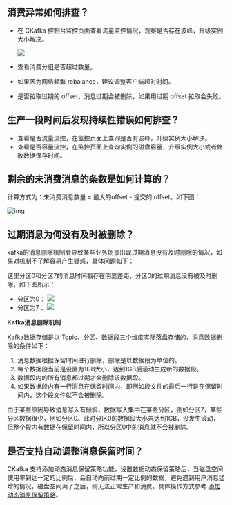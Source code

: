 ## 消费异常如何排查？

- 在 CKafka 控制台监控页面查看流量监控情况，观察是否存在波峰，升级实例大小解决。

  ![](https://main.qcloudimg.com/raw/a5ef5e5067c265073ef8cb0c07960461.png)

- 查看消费分组是否超过数量。

- 如果因为网络频繁 rebalance，建议调整客户端超时时间。

- 是否拉取过期的 offset，消息过期会被删除，如果用过期 offset 拉取会失败。

## 生产一段时间后发现持续性错误如何排查？

- 查看是否流量流控，在监控页面上查询是否有波峰，升级实例大小解决。
- 查看是否容量流控，在监控页面上查询实例的磁盘容量，升级实例大小或者修改数据保存时间。

## 剩余的未消费消息的条数是如何计算的？

计算方式为：未消费消息数量 = 最大的offset - 提交的 offset。如下图：

![img](https://main.qcloudimg.com/raw/05c88d97f36784e5f83c08b24e229265.png)



## 过期消息为何没有及时被删除？

kafka的消息删除机制会导致某些业务场景出现过期消息没有及时删除的情况，如果对机制不了解容易产生疑惑，具体问题如下：

这里分区0和分区7的消息时间戳存在明显差距，分区0的过期消息没有被及时删除，如下图所示：
- 分区为0：
![](https://main.qcloudimg.com/raw/15259a044edd174cbe609a9a95e43ea2.png)
- 分区为7：
![](https://main.qcloudimg.com/raw/bda384e0ed20e043f9416481e6d6d2a5.png)

**Kafka消息删除机制**

Kafka数据存储是以 Topic、分区、数据段三个维度实际落盘存储的，消息数据删除的条件如下：

1. 消息数据根据保留时间进行删除，删除是以数据段为单位的。
2. 每个数据段当前是设置为1GB大小，达到1GB后滚动生成新的数据段。
3. 数据段内的所有消息都过期才会删除该数据段。
4. 如果数据段内有一行消息在保留时间内，即例如段文件的最后一行是在保留时间内，这个段文件就不会被删除。

由于某些原因导致消息写入有倾斜，数据写入集中在某些分区，例如分区7，某些分区数据很少，例如分区0。此时分区0的数据段大小未达到1GB，没发生滚动，但整个段内有数据在保留时间内，所以分区0中的消息就不会被删除。



## 是否支持自动调整消息保留时间？

CKafka 支持添加动态消息保留策略功能，设置数据动态保留策略后，当磁盘空间使用率到达一定的比例后，会自动向前过期一定比例的数据，避免遇到用户消息猛增的情况，磁盘空间满了之后，则无法正常生产和消费。具体操作方式参考 [添加动态消息保留策略](https://cloud.tencent.com/document/product/597/53850)。

